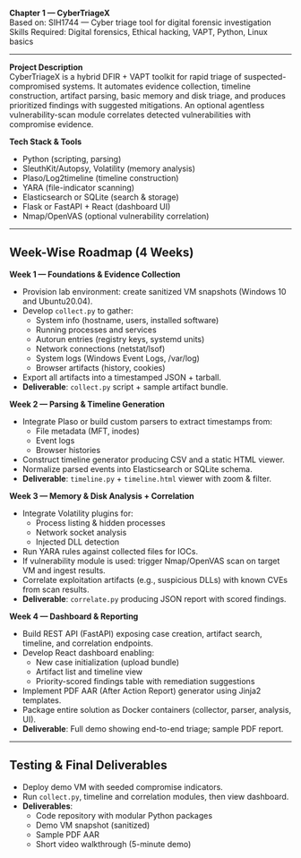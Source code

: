 **Chapter 1 — CyberTriageX**  
Based on: SIH1744 — Cyber triage tool for digital forensic investigation  
Skills Required: Digital forensics, Ethical hacking, VAPT, Python, Linux basics  

***

**Project Description**  
CyberTriageX is a hybrid DFIR + VAPT toolkit for rapid triage of suspected-compromised systems. It automates evidence collection, timeline construction, artifact parsing, basic memory and disk triage, and produces prioritized findings with suggested mitigations. An optional agentless vulnerability-scan module correlates detected vulnerabilities with compromise evidence.

**Tech Stack & Tools**  
-  Python (scripting, parsing)  
-  SleuthKit/Autopsy, Volatility (memory analysis)  
-  Plaso/Log2timeline (timeline construction)  
-  YARA (file-indicator scanning)  
-  Elasticsearch or SQLite (search & storage)  
-  Flask or FastAPI + React (dashboard UI)  
-  Nmap/OpenVAS (optional vulnerability correlation)  

***

## Week-Wise Roadmap (4 Weeks)

**Week 1 — Foundations & Evidence Collection**  
- Provision lab environment: create sanitized VM snapshots (Windows 10 and Ubuntu20.04).  
- Develop `collect.py` to gather:  
  -  System info (hostname, users, installed software)  
  -  Running processes and services  
  -  Autorun entries (registry keys, systemd units)  
  -  Network connections (netstat/lsof)  
  -  System logs (Windows Event Logs, /var/log)  
  -  Browser artifacts (history, cookies)  
- Export all artifacts into a timestamped JSON + tarball.  
- **Deliverable**: `collect.py` script + sample artifact bundle.

**Week 2 — Parsing & Timeline Generation**  
- Integrate Plaso or build custom parsers to extract timestamps from:  
  -  File metadata (MFT, inodes)  
  -  Event logs  
  -  Browser histories  
- Construct timeline generator producing CSV and a static HTML viewer.  
- Normalize parsed events into Elasticsearch or SQLite schema.  
- **Deliverable**: `timeline.py` + `timeline.html` viewer with zoom & filter.

**Week 3 — Memory & Disk Analysis + Correlation**  
- Integrate Volatility plugins for:  
  -  Process listing & hidden processes  
  -  Network socket analysis  
  -  Injected DLL detection  
- Run YARA rules against collected files for IOCs.  
- If vulnerability module is used: trigger Nmap/OpenVAS scan on target VM and ingest results.  
- Correlate exploitation artifacts (e.g., suspicious DLLs) with known CVEs from scan results.  
- **Deliverable**: `correlate.py` producing JSON report with scored findings.

**Week 4 — Dashboard & Reporting**  
- Build REST API (FastAPI) exposing case creation, artifact search, timeline, and correlation endpoints.  
- Develop React dashboard enabling:  
  -  New case initialization (upload bundle)  
  -  Artifact list and timeline view  
  -  Priority-scored findings table with remediation suggestions  
- Implement PDF AAR (After Action Report) generator using Jinja2 templates.  
- Package entire solution as Docker containers (collector, parser, analysis, UI).  
- **Deliverable**: Full demo showing end-to-end triage; sample PDF report.

***

## Testing & Final Deliverables

- Deploy demo VM with seeded compromise indicators.  
- Run `collect.py`, timeline and correlation modules, then view dashboard.  
- **Deliverables**:  
  -  Code repository with modular Python packages  
  -  Demo VM snapshot (sanitized)  
  -  Sample PDF AAR  
  -  Short video walkthrough (5-minute demo)  
